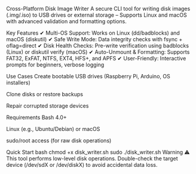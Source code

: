 Cross-Platform Disk Image Writer
A secure CLI tool for writing disk images (.img/.iso) to USB drives or external storage – Supports Linux and macOS with advanced validation and formatting options.

Key Features
✔ Multi-OS Support: Works on Linux (dd/badblocks) and macOS (diskutil)
✔ Safe Write Mode: Data integrity checks with fsync + oflag=direct
✔ Disk Health Checks: Pre-write verification using badblocks (Linux) or diskutil verify (macOS)
✔ Auto-Unmount & Formatting: Supports FAT32, ExFAT, NTFS, EXT4, HFS+, and APFS
✔ User-Friendly: Interactive prompts for beginners, verbose logging

Use Cases
Create bootable USB drives (Raspberry Pi, Arduino, OS installers)

Clone disks or restore backups

Repair corrupted storage devices

Requirements
Bash 4.0+

Linux (e.g., Ubuntu/Debian) or macOS

sudo/root access (for raw disk operations)

Quick Start
bash
chmod +x disk_writer.sh
sudo ./disk_writer.sh
Warning ⚠️
This tool performs low-level disk operations. Double-check the target device (/dev/sdX or /dev/diskX) to avoid accidental data loss.
